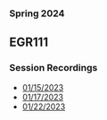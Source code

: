 ### Spring 2024
## EGR111
### Session Recordings


- [01/15/2023](https://nmc.zoom.us/rec/share/KFTz5Iyp5juq6Z7u4NPARB3CzS1qTMXXU1E92kg2Lj5TFjhm-_xgG8VUEjkITHf4.6hF3zd2hDeuLGM7M)
- [01/17/2023](https://nmc.zoom.us/rec/share/baz0YxEJHsSN_v2AVsgtmE-vTprAwhAeXNrQiOPofoN4sCGPbcSuT1pNTtmUpRq0.34Xx1ej-52sSb6a1)
- [01/22/2023](https://nmc.zoom.us/rec/share/SSXy7S-rlS07Wl40eWjgrqLKLPvCDc_zXUmR8anEByqDtM78_fMBAAw0yqQSHg3L.Mvlh3REeNZOFUUSI)


<!--


- [01/24/2023]()
- [01/29/2023]()
- [01/31/2023]()
- [02/05/2023]()
- [02/07/2023]()
- [02/12/2023]()
- [02/14/2023]()
- [02/19/2023]()
- [02/21/2023]()
- [02/26/2023]()
- [02/28/2023]()
- [03/05/2023]()
- [03/07/2023]()
- [03/12/2023]()
- [03/14/2023]()
- [03/19/2023]()
- [03/21/2023]()
- [03/26/2023]()
- [03/28/2023]()
- [04/02/2023]()
- [04/04/2023]()
- [04/09/2023]()
- [04/11/2023]()
- [04/16/2023]()
- [04/18/2023]()
- [04/23/2023]()
- [04/25/2023]()
- [04/30/2023]()
- [05/02/2023]()

-->